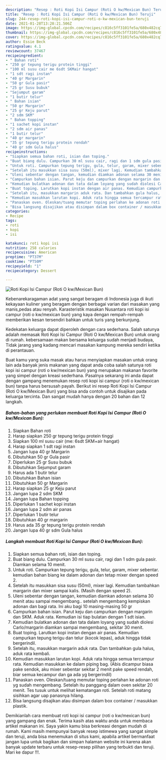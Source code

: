 ```yaml
---
description: "Resep : Roti Kopi Isi Campur (Roti O kw/Mexican Bun) Teruji"
title: "Resep : Roti Kopi Isi Campur (Roti O kw/Mexican Bun) Teruji"
slug: 244-resep-roti-kopi-isi-campur-roti-o-kw-mexican-bun-teruji
date: 2021-01-28T13:28:21.506Z
image: https://img-global.cpcdn.com/recipes/c816c5ff3101fe5a/680x482cq70/roti-kopi-isi-campur-roti-o-kwmexican-bun-foto-resep-utama.jpg
thumbnail: https://img-global.cpcdn.com/recipes/c816c5ff3101fe5a/680x482cq70/roti-kopi-isi-campur-roti-o-kwmexican-bun-foto-resep-utama.jpg
cover: https://img-global.cpcdn.com/recipes/c816c5ff3101fe5a/680x482cq70/roti-kopi-isi-campur-roti-o-kwmexican-bun-foto-resep-utama.jpg
author: Essie Beck
ratingvalue: 4.1
reviewcount: 37467
recipeingredient:
- " Bahan roti"
- "250 gr tepung terigu protein tinggi"
- "100 ml susu cair me 6sdt SKMair hangat"
- "1 sdt ragi instan"
- "40 gr Margarin"
- "50 gr Gula pasir"
- "25 gr Susu bubuk"
- "Sejumput garam"
- "1 butir telur"
- " Bahan isian"
- "50 gr Margarin"
- "25 gr Keju parut"
- "2 sdm SKM"
- " Bahan topping"
- "1 sachet kopi instan"
- "2 sdm air panas"
- "1 butir telur"
- "40 gr margarin"
- "35 gr tepung terigu protein rendah"
- "40 gr sdm Gula halus"
recipeinstructions:
- "Siapkan semua bahan roti, isian dan toping."
- "Buat biang dulu. Campurkan 30 ml susu cair, ragi dan 1 sdm gula pasir. Diamkan selama 10 menit."
- "Untuk roti. Campurkan tepung terigu, gula, telur, garam, mixer sebentar. kemudian bahan biang ke dalam adonan dan tetap mixer dengan speed 2."
- "Setelah itu masukkan sisa susu (50ml), mixer lagi. Kemudian tambahkan margarin dan mixer sampai kalis. (Masih dengan speed 2)."
- "Uleni sebentar dengan tangan, kemudian diamkan adonan selama 30 menit atau sampai mengembang.. setelah mengembang kempiskan adonan dan bagi rata. Ini aku bagi 10 masing-masing 50 gr"
- "Campurkan bahan isian. Parut keju dan campurkan dengan margarin dan SKM. Aduk rata. Kemudian isi tiap bulatan dengan 1 sdt isian."
- "Kemudian bulatkan adonan dan tata dalam loyang yang sudah diolesi Carlo/margarin diamkan sampai mengembang, sekitar 30 menit."
- "Buat toping. Larutkan kopi instan dengan air panas. Kemudian campurkan tepung terigu dan telur (kocok lepas), aduk hingga tidak bergerindil."
- "Setelah itu, masukkan margarin aduk rata. Dan tambahkan gula halus, aduk rata kembali."
- "Kemudian masukkan larutan kopi. Aduk rata hingga semua tercampur rata. Kemudian masukkan ke dalam piping bag. (Abis dicampur biasa pake sendok, aku mixer sebentar sekitar 2 menit pake speed rendah, biar semua kecampur dan ga ada yg bergerindil)"
- "Panaskan oven. Oleskan/tuang memutar toping perlahan ke adonan roti yg sudah mengembang. Setelah itu panggang dalam oven sekitar 20 menit. Tes tusuk untuk melihat kematangan roti. Setelah roti matang sisihkan agar uap panasnya hilang."
- "Bisa langsung disajikan atau disimpan dalam box container / masukkan plastik."
categories:
- Recipe
tags:
- roti
- kopi
- isi

katakunci: roti kopi isi 
nutrition: 258 calories
recipecuisine: American
preptime: "PT37M"
cooktime: "PT50M"
recipeyield: "1"
recipecategory: Dessert

---
```



![Roti Kopi Isi Campur (Roti O kw/Mexican Bun)](https://img-global.cpcdn.com/recipes/c816c5ff3101fe5a/680x482cq70/roti-kopi-isi-campur-roti-o-kwmexican-bun-foto-resep-utama.jpg)

Kebenarekaragaman adat yang sangat beragam di Indonesia juga di ikuti kekayaan kuliner yang beragam dengan berbagai varian dari masakan yang manis,pedas atau renyah. Karasteristik masakan Nusantara roti kopi isi campur (roti o kw/mexican bun) yang kaya dengan rempah-rempah memberikan kesan tersendiri bahkan untuk turis yang berkunjung.




Kedekatan keluarga dapat diperoleh dengan cara sederhana. Salah satunya adalah memasak Roti Kopi Isi Campur (Roti O kw/Mexican Bun) untuk orang di rumah. kebersamaan makan bersama keluarga sudah menjadi budaya, Tidak jarang yang kadang mencari masakan kampung mereka sendiri ketika di perantauan.

Buat kamu yang suka masak atau harus menyiapkan masakan untuk orang lain ada banyak jenis makanan yang dapat anda coba salah satunya roti kopi isi campur (roti o kw/mexican bun) yang merupakan makanan favorite yang simpel dengan kreasi sederhana. Pasalnya sekarang ini anda dapat dengan gampang menemukan resep roti kopi isi campur (roti o kw/mexican bun) tanpa harus bersusah payah.
Berikut ini resep Roti Kopi Isi Campur (Roti O kw/Mexican Bun) yang bisa anda contoh untuk disajikan pada keluarga tercinta. Dan sangat mudah hanya dengan 20 bahan dan 12 langkah.


<!--inarticleads1-->

##### Bahan-bahan yang perlukan membuat Roti Kopi Isi Campur (Roti O kw/Mexican Bun):

1. Siapkan  Bahan roti
1. Harap siapkan 250 gr tepung terigu protein tinggi
1. Siapkan 100 ml susu cair (me: 6sdt SKM+air hangat)
1. Harap siapkan 1 sdt ragi instan
1. Jangan lupa 40 gr Margarin
1. Dibutuhkan 50 gr Gula pasir
1. Diperlukan 25 gr Susu bubuk
1. Dibutuhkan Sejumput garam
1. Harus ada 1 butir telur
1. Dibutuhkan  Bahan isian
1. Dibutuhkan 50 gr Margarin
1. Harap siapkan 25 gr Keju parut
1. Jangan lupa 2 sdm SKM
1. Jangan lupa  Bahan topping
1. Diperlukan 1 sachet kopi instan
1. Jangan lupa 2 sdm air panas
1. Diperlukan 1 butir telur
1. Dibutuhkan 40 gr margarin
1. Harus ada 35 gr tepung terigu protein rendah
1. Jangan lupa 40 gr sdm Gula halus




<!--inarticleads2-->

##### Langkah membuat  Roti Kopi Isi Campur (Roti O kw/Mexican Bun):

1. Siapkan semua bahan roti, isian dan toping.
1. Buat biang dulu. Campurkan 30 ml susu cair, ragi dan 1 sdm gula pasir. Diamkan selama 10 menit.
1. Untuk roti. Campurkan tepung terigu, gula, telur, garam, mixer sebentar. kemudian bahan biang ke dalam adonan dan tetap mixer dengan speed 2.
1. Setelah itu masukkan sisa susu (50ml), mixer lagi. Kemudian tambahkan margarin dan mixer sampai kalis. (Masih dengan speed 2).
1. Uleni sebentar dengan tangan, kemudian diamkan adonan selama 30 menit atau sampai mengembang.. setelah mengembang kempiskan adonan dan bagi rata. Ini aku bagi 10 masing-masing 50 gr
1. Campurkan bahan isian. Parut keju dan campurkan dengan margarin dan SKM. Aduk rata. Kemudian isi tiap bulatan dengan 1 sdt isian.
1. Kemudian bulatkan adonan dan tata dalam loyang yang sudah diolesi Carlo/margarin diamkan sampai mengembang, sekitar 30 menit.
1. Buat toping. Larutkan kopi instan dengan air panas. Kemudian campurkan tepung terigu dan telur (kocok lepas), aduk hingga tidak bergerindil.
1. Setelah itu, masukkan margarin aduk rata. Dan tambahkan gula halus, aduk rata kembali.
1. Kemudian masukkan larutan kopi. Aduk rata hingga semua tercampur rata. Kemudian masukkan ke dalam piping bag. (Abis dicampur biasa pake sendok, aku mixer sebentar sekitar 2 menit pake speed rendah, biar semua kecampur dan ga ada yg bergerindil)
1. Panaskan oven. Oleskan/tuang memutar toping perlahan ke adonan roti yg sudah mengembang. Setelah itu panggang dalam oven sekitar 20 menit. Tes tusuk untuk melihat kematangan roti. Setelah roti matang sisihkan agar uap panasnya hilang.
1. Bisa langsung disajikan atau disimpan dalam box container / masukkan plastik.




Demikianlah cara membuat roti kopi isi campur (roti o kw/mexican bun) yang gampang dan enak. Terima kasih atas waktu anda untuk membaca artikel makanan ini. Saya yakin kamu bisa berkreasi dengan mudah di rumah. Kami masih mempunyai banyak resep istimewa yang sangat simple dan teruji, anda bisa menemukan di situs kami, apabila artikel bermanfaat jangan lupa untuk bagikan dan simpan halaman website ini karena akan banyak update terbaru untuk resep-resep pilihan yang terbukti dan teruji. Mari ke dapur !!!. 
